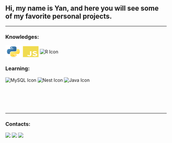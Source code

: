 ## Hi, my name is Yan, and here you will see some of my favorite personal projects.

---

### Knowledges:
<div style="display: inline_block">
  <img align="center" alt="Python Icon" height="40" width="50" src="https://raw.githubusercontent.com/devicons/devicon/master/icons/python/python-original.svg">
  <img align="center" alt="Js Icon" height="35" width="50" src="https://raw.githubusercontent.com/devicons/devicon/master/icons/javascript/javascript-plain.svg">
  <!---<img align="center" alt="HTML Icon" height="30" width="40" src="https://raw.githubusercontent.com/devicons/devicon/master/icons/html5/html5-original.svg">
  <img align="center" alt="CSS Icon" height="30" width="40" src="https://raw.githubusercontent.com/devicons/devicon/master/icons/css3/css3-original.svg">--->
  <img align="center" alt="R Icon" height="40" width="55" src="https://cdn.jsdelivr.net/gh/devicons/devicon@latest/icons/r/r-original.svg">
  <!---<img align="center" alt="MySQL Icon" height="80" width="62" src="https://cdn.jsdelivr.net/gh/devicons/devicon/icons/mysql/mysql-original-wordmark.svg">
  <img align="center" alt="Java Icon" height="30" width="40" src="https://devicon-website.vercel.app/api/java/original.svg">--->         
</div>

### Learning:
<div style="display: inline-block;
  margin-right: 16px;
  height: 100px;">
  <!---<img align="center" alt="HTML Icon" height="30" width="40" src="https://raw.githubusercontent.com/devicons/devicon/master/icons/html5/html5-original.svg">
  <img align="center" alt="CSS Icon" height="30" width="40" src="https://raw.githubusercontent.com/devicons/devicon/master/icons/css3/css3-original.svg">--->
  <img align="center" alt="MySQL Icon" height="80" width="65" src="https://cdn.jsdelivr.net/gh/devicons/devicon/icons/mysql/mysql-original-wordmark.svg">    
  <img align="center" alt="Nest Icon" height="37" width="60" src="https://devicon-website.vercel.app/api/nestjs/plain.svg">
  <img align="center" alt="Java Icon" height="55" width="45" src="https://devicon-website.vercel.app/api/java/original.svg">
</div>

---
 
### Contacts:
<div> 
  <a href = "mailto:yanmano@gmail.com"><img src="https://img.shields.io/badge/Gmail-D14836?style=for-the-badge&logo=gmail&logoColor=white" target="_blank"></a> 
  <a href="https://whatsa.me/5548999940856" target="_blank"><img src="https://img.shields.io/badge/WhatsApp-25D366?style=for-the-badge&logo=whatsapp&logoColor=white" target="_blank"></a>
  <a href = "https://www.linkedin.com/in/yan-manica-oehling-260b452ab/"><img src="https://img.shields.io/badge/LinkedIn-0077B5?style=for-the-badge&logo=linkedin&logoColor=white" target="_blank"></a> 
</div>
